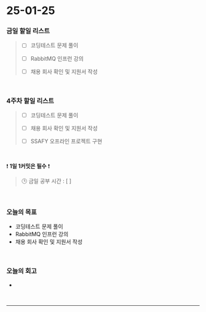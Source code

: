 # 25-01-25

### 금일 할일 리스트

> - [ ] 코딩테스트 문제 풀이
>
> - [ ] RabbitMQ 인프런 강의
>
> - [ ] 채용 회사 확인 및 지원서 작성

<br/>

### 4주차 할일 리스트

> - [ ] 코딩테스트 문제 풀이
>
> - [ ] 채용 회사 확인 및 지원서 작성
>
> - [ ] SSAFY 오프라인 프로젝트 구현

<br/>

❗ **1일 1커밋은 필수** ❗

> 🕒 금일 공부 시간 : [  ]

<br/>

### 오늘의 목표
- 코딩테스트 문제 풀이
- RabbitMQ 인프런 강의
- 채용 회사 확인 및 지원서 작성

<br>

### 오늘의 회고
- 

<br/>

---
